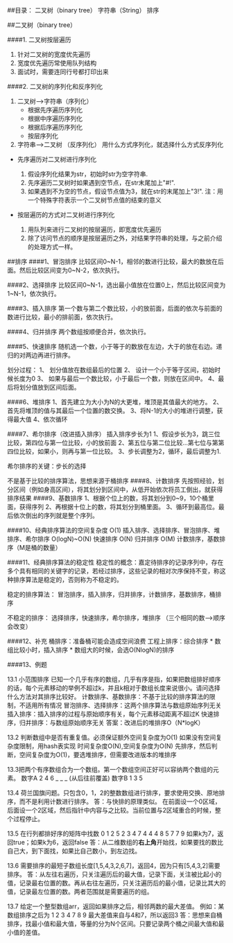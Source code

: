 ##目录：
二叉树（binary tree）
字符串（String）
排序

##二叉树（binary tree）

####1. 二叉树按层遍历
1. 针对二叉树的宽度优先遍历
2. 宽度优先遍历常使用队列结构
3. 面试时，需要连同行号都打印出来


####2. 二叉树的序列化和反序列化
1. 二叉树——>字符串（序列化）
	* 根据先序遍历序列化
	* 根据中序遍历序列化
	* 根据后序遍历序列化
	* 按层序列化
2. 字符串——>二叉树 （反序列化）
	用什么方式序列化，就选择什么方式反序列化

* 先序遍历对二叉树进行序列化
	1. 假设序列化结果为str，初始时str为空字符串.
	2. 先序遍历二叉树时如果遇到空节点，在str末尾加上"#!".
	3. 如果遇到不为空的节点，假设节点值为3，就在str的末尾加上"3!".
	注：用一个特殊字符表示一个二叉树节点值的结束的意义

* 按层遍历的方式对二叉树进行序列化
	1. 用队列来进行二叉树的按层遍历，即宽度优先遍历
	2. 除了访问节点的顺序是按层遍历之外，对结果字符串的处理，与之前介绍的处理方式一样。



##排序
####1、冒泡排序
比较区间0~N-1，相邻的数进行比较，最大的数放在后面。然后比较区间变为0~N-2，依次执行。

####2、选择排序
比较区间0~N-1，选出最小值放在位置0上，然后比较区间变为1~N-1，依次执行。

####3、插入排序
第一个数与第二个数比较，小的放前面，后面的依次与前面的数进行比较，最小的排前面，依次执行。

####4、归并排序
两个数组按顺便合并，依次执行。

####5、快速排序
随机选一个数，小于等于的数放在左边，大于的放在右边。递归的对两边再进行排序。

划分过程：
1、 划分值放在数组最后的位置
2、 设计一个小于等于区间，初始时候长度为0
3、 如果与最后一个数比较，小于最后一个数，则放在区间中。
4、最后将划分值放到区间后面。

####6、堆排序
1、首先建立为大小为N的大更堆，堆顶是其值最大的地方。
2、首先将堆顶的值与其最后一个位置的数交换。
3、将N-1的大小的堆进行调整，获得最大值
4、依次循环

####7、希尔排序（改进插入排序）
插入排序步长为1
1、假设步长为3，跳三位比较，第四位与第一位比较，小的放前面
2、第五位与第二位比较...第七位与第第四位比较，如果小，则再与第一位比较。
3、步长调整为2，循环，最后调整为1.

希尔排序的关键：步长的选择

不是基于比较的排序算法，思想来源于桶排序
####8、计数排序
先按照经验，划分区间（例如身高区间），将其划分到区间中，从低开始依次将员工倒出，就获得排序结果
####9、基数排序
1、根据个位上的数，将其划分到0~9，10个桶里面，获得序列
2、再根据十位上的数，将其划分到桶里面。
3、循环到最高位。最后依次倒出的序列就是整个序列。

####10、经典排序算法的空间复杂度
O(1)
插入排序、选择排序、冒泡排序、堆排序、希尔排序
O(logN)~O(N)
快速排序
O(N)
归并排序
O(M)
计数排序，基数排序（M是桶的数量）

####11、经典排序算法的稳定性
稳定性的概念：嘉定待排序的记录序列中，存在多个具有相同的关键字的记录，若经过排序，这些记录的相对次序保持不变，称这种排序算法是稳定的，否则称为不稳定的。

稳定的排序算法：
冒泡排序，插入排序，归并排序，计数排序，基数排序，桶排序

不稳定的排序：
选择排序，快速排序，希尔排序，堆排序
（三个相同的数-->顺序会改变）

####12、补充
桶排序：准备桶可能会造成空间浪费
工程上排序：综合排序
	* 数组比较小时，插入排序
	* 数组大的时候，会选O(NlogN)的排序

####13、例题

13.1 小范围排序 
已知一个几乎有序的数组，几乎有序是指，如果把数组排好顺序的话，每个元素移动的举例不超过k，并且k相对于数组长度来说很小。请问选择什么方法对其排序比较好。
计数排序、基数排序：不基于比较的排序算法的限制，不适用所有情况
冒泡排序、选择排序：这两个排序算法与数组原始序列无关
插入排序：插入排序的过程与原始顺序有关，每个元素移动距离不超过K
快速排序，归并排序：与数组原始顺序无关
答案：改进后的堆排序O（N*logK）

13.2 判断数组中是否有重复值。必须保证额外空间复杂度为O(1)
	如果没有空间复杂度限制，用hash表实现
	时间复杂度O(N),空间复杂度为O(N)
	先排序，然后判断，空间复杂度为O(1)，要选堆排序，但需要改进版本的堆排序

13.3把两个有序数组合为一个数组。第一个数组空间正好可以容纳两个数组的元素。
数字A 2 4 6 _ _ _ (从后往前覆盖)
数字B 1 3 5 

13.4 荷兰国旗问题。只包含0，1，2的整数数组进行排序，要求使用交换、原地排序，而不是利用计数进行排序。
答：与快排的原理类似。
在前面设一个0区域，后面设一个2区域，然后指针中内容与之比较。当前位置与2区域重合的时候，整个过程停止。

13.5 在行列都排好序的矩阵中找数
	0 1 2 5 
	2 3 4 7
	4 4 4 8
	5 7 7 9
如果k为7，返回true；如果k为6，返回false
答：从二维数组的**右上角**开始找，如果要找的数比自己大，到下面找，如果比自己数小，到左边找。

13.6 需要排序的最短子数组长度[1,5,4,3,2,6,7]，返回4，因为只有[5,4,3,2]需要排序。
答：从左往右遍历，只关注遍历后的最大值，记录下面，关注被比起小的值，记录最右位置的数。再从右往左遍历，只关注遍历后的最小值，记录比其大的值，记录最左位置的数。两者范围就是需要遍历的组。

13.7 给定一个整型数组arr，返回如果排序之后，相邻两数的最大差值。
例如：某数组排序之后为 1 2 3 4 7 8 9
最大差值来自与4和7，所以返回3
答：思想来自桶排序，找最小值和最大值，等量的分为N个区间。只要记录两个桶之间最大值和最小值的差值。


